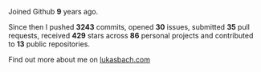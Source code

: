 Joined Github **9** years ago.

Since then I pushed **3243** commits, opened **30** issues, submitted **35** pull requests, received **429** stars across **86** personal projects and contributed to **13** public repositories.

Find out more about me on [lukasbach.com](https://lukasbach.com)
